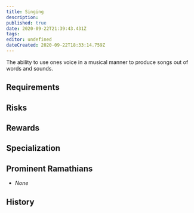 ```yaml
---
title: Singing
description: 
published: true
date: 2020-09-22T21:39:43.431Z
tags: 
editor: undefined
dateCreated: 2020-09-22T18:33:14.759Z
---
```


The ability to use ones voice in a musical manner to produce songs out of words and sounds.

## Requirements

## Risks

## Rewards

## Specialization

## Prominent Ramathians

- *None*

## History

